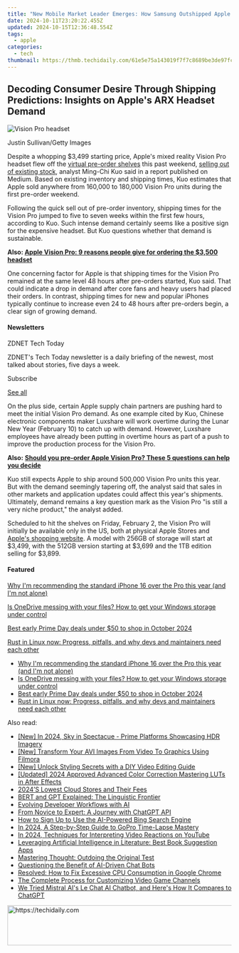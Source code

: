 ```yaml
---
title: "New Mobile Market Leader Emerges: How Samsung Outshipped Apple and Rose Through the Ranks - Insights"
date: 2024-10-11T23:20:22.455Z
updated: 2024-10-15T12:36:48.554Z
tags:
  - apple
categories:
  - tech
thumbnail: https://thmb.techidaily.com/61e5e75a143019f7f7c8689be3de97fce55d395ac791171ba491fd10d2883ba4.jpeg
---
```


## Decoding Consumer Desire Through Shipping Predictions: Insights on Apple's ARX Headset Demand

![Vision Pro headset](https://www.zdnet.com/a/img/resize/15b450750a93934e7e83db82f5a59d1a3742df78/2024/01/22/1ab54aef-506a-4af5-a89f-64d3b1362e51/gettyimages-1496190483.jpg?auto=webp&width=1280)

Justin Sullivan/Getty Images

Despite a whopping $3,499 starting price, Apple's mixed reality Vision Pro headset flew off the [virtual pre-order shelves](https://www.zdnet.com/article/you-can-pre-order-apple-vision-pro-now-in-512gb-and-1tb-storage-options/) this past weekend, [selling out of existing stock](https://medium.com/@mingchikuo/vision-pro%E9%A6%96%E9%80%B1%E6%9C%AB%E9%A0%90%E8%B3%BC%E6%AA%A2%E8%A6%96-%E7%AC%A6%E5%90%88%E9%A0%90%E6%9C%9F%E4%BD%86%E9%9A%B1%E6%86%82%E6%B5%AE%E7%8F%BE-vision-pros-first-weekend-pre-order-review-expectations-in-line-0450c1effe66), analyst Ming-Chi Kuo said in a report published on Medium. Based on existing inventory and shipping times, Kuo estimates that Apple sold anywhere from 160,000 to 180,000 Vision Pro units during the first pre-order weekend.

Following the quick sell out of pre-order inventory, shipping times for the Vision Pro jumped to five to seven weeks within the first few hours, according to Kuo. Such intense demand certainly seems like a positive sign for the expensive headset. But Kuo questions whether that demand is sustainable.

**Also: [Apple Vision Pro: 9 reasons people give for ordering the $3,500 headset](https://www.zdnet.com/article/apple-vision-pro-9-reasons-people-give-for-ordering-the-3500-headset/)**

One concerning factor for Apple is that shipping times for the Vision Pro remained at the same level 48 hours after pre-orders started, Kuo said. That could indicate a drop in demand after core fans and heavy users had placed their orders. In contrast, shipping times for new and popular iPhones typically continue to increase even 24 to 48 hours after pre-orders begin, a clear sign of growing demand.

#### Newsletters

ZDNET Tech Today

ZDNET's Tech Today newsletter is a daily briefing of the newest, most talked about stories, five days a week.

 Subscribe

[See all](https://www.zdnet.com/newsletters/)

On the plus side, certain Apple supply chain partners are pushing hard to meet the initial Vision Pro demand. As one example cited by Kuo, Chinese electronic components maker Luxshare will work overtime during the Lunar New Year (February 10) to catch up with demand. However, Luxshare employees have already been putting in overtime hours as part of a push to improve the production process for the Vision Pro.

**Also:** [**Should you pre-order Apple Vision Pro? These 5 questions can help you decide**](https://www.zdnet.com/article/apple-vision-pro-should-you-pre-order/)

Kuo still expects Apple to ship around 500,000 Vision Pro units this year. But with the demand seemingly tapering off, the analyst said that sales in other markets and application updates could affect this year's shipments. Ultimately, demand remains a key question mark as the Vision Pro "is still a very niche product," the analyst added.

Scheduled to hit the shelves on Friday, February 2, the Vision Pro will initially be available only in the US, both at physical Apple Stores and [Apple's shopping website](https://apple.sjv.io/c/159047/435031/7613?&sharedid=zdnet&partnerpropertyid=1980086&u=https%3A%2F%2Fwww.apple.com%2Fshop%2Fbuy-vision%2Fapple-vision-pro&subId1=zd-%5F%5FCOM%5FCLICK%5FID%5F%5F-dtp). A model with 256GB of storage will start at $3,499, with the 512GB version starting at $3,699 and the 1TB edition selling for $3,899.

#### Featured

[Why I'm recommending the standard iPhone 16 over the Pro this year (and I'm not alone)](https://www.zdnet.com/article/why-im-recommending-the-standard-iphone-16-over-the-pro-this-year-and-im-not-alone/ "Why I'm recommending the standard iPhone 16 over the Pro this year (and I'm not alone)")

[Is OneDrive messing with your files? How to get your Windows storage under control](https://www.zdnet.com/article/is-onedrive-messing-with-your-files-how-to-get-your-windows-storage-under-control/ "Is OneDrive messing with your files? How to get your Windows storage under control")

[Best early Prime Day deals under $50 to shop in October 2024](https://www.zdnet.com/article/best-early-prime-day-deals-under-50/ "Best early Prime Day deals under $50 to shop in October 2024")

[Rust in Linux now: Progress, pitfalls, and why devs and maintainers need each other](https://www.zdnet.com/article/rust-in-linux-now-progress-pitfalls-and-why-devs-and-maintainers-need-each-other/ "Rust in Linux now: Progress, pitfalls, and why devs and maintainers need each other")

* [Why I'm recommending the standard iPhone 16 over the Pro this year (and I'm not alone)](https://www.zdnet.com/article/why-im-recommending-the-standard-iphone-16-over-the-pro-this-year-and-im-not-alone/ "Why I'm recommending the standard iPhone 16 over the Pro this year (and I'm not alone)")
* [Is OneDrive messing with your files? How to get your Windows storage under control](https://www.zdnet.com/article/is-onedrive-messing-with-your-files-how-to-get-your-windows-storage-under-control/ "Is OneDrive messing with your files? How to get your Windows storage under control")
* [Best early Prime Day deals under $50 to shop in October 2024](https://www.zdnet.com/article/best-early-prime-day-deals-under-50/ "Best early Prime Day deals under $50 to shop in October 2024")
* [Rust in Linux now: Progress, pitfalls, and why devs and maintainers need each other](https://www.zdnet.com/article/rust-in-linux-now-progress-pitfalls-and-why-devs-and-maintainers-need-each-other/ "Rust in Linux now: Progress, pitfalls, and why devs and maintainers need each other")

<ins class="adsbygoogle"
     style="display:block"
     data-ad-format="autorelaxed"
     data-ad-client="ca-pub-7571918770474297"
     data-ad-slot="1223367746"></ins>

<ins class="adsbygoogle"
     style="display:block"
     data-ad-client="ca-pub-7571918770474297"
     data-ad-slot="8358498916"
     data-ad-format="auto"
     data-full-width-responsive="true"></ins>

<span class="atpl-alsoreadstyle">Also read:</span>
<div><ul>
<li><a href="https://fox-access.techidaily.com/new-in-2024-sky-in-spectacue-prime-platforms-showcasing-hdr-imagery/"><u>[New] In 2024, Sky in Spectacue - Prime Platforms Showcasing HDR Imagery</u></a></li>
<li><a href="https://some-skills.techidaily.com/new-transform-your-avi-images-from-video-to-graphics-using-filmora/"><u>[New] Transform Your AVI Images From Video To Graphics Using Filmora</u></a></li>
<li><a href="https://fox-direct.techidaily.com/new-unlock-styling-secrets-with-a-diy-video-editing-guide/"><u>[New] Unlock Styling Secrets with a DIY Video Editing Guide</u></a></li>
<li><a href="https://fox-glue.techidaily.com/updated-2024-approved-advanced-color-correction-mastering-luts-in-after-effects/"><u>[Updated] 2024 Approved Advanced Color Correction Mastering LUTs in After Effects</u></a></li>
<li><a href="https://extra-hints.techidaily.com/2024s-lowest-cloud-stores-and-their-fees/"><u>2024’S Lowest Cloud Stores and Their Fees</u></a></li>
<li><a href="https://tech-savvy.techidaily.com/bert-and-gpt-explained-the-linguistic-frontier/"><u>BERT and GPT Explained: The Linguistic Frontier</u></a></li>
<li><a href="https://tech-savvy.techidaily.com/evolving-developer-workflows-with-ai/"><u>Evolving Developer Workflows with AI</u></a></li>
<li><a href="https://tech-savvy.techidaily.com/from-novice-to-expert-a-journey-with-chatgpt-api/"><u>From Novice to Expert: A Journey with ChatGPT API</u></a></li>
<li><a href="https://tech-savvy.techidaily.com/how-to-sign-up-to-use-the-ai-powered-bing-search-engine/"><u>How to Sign Up to Use the AI-Powered Bing Search Engine</u></a></li>
<li><a href="https://extra-tips.techidaily.com/in-2024-a-step-by-step-guide-to-gopro-time-lapse-mastery/"><u>In 2024, A Step-by-Step Guide to GoPro Time-Lapse Mastery</u></a></li>
<li><a href="https://article-helps.techidaily.com/in-2024-techniques-for-interpreting-video-reactions-on-youtube/"><u>In 2024, Techniques for Interpreting Video Reactions on YouTube</u></a></li>
<li><a href="https://tech-savvy.techidaily.com/leveraging-artificial-intelligence-in-literature-best-book-suggestion-apps/"><u>Leveraging Artificial Intelligence in Literature: Best Book Suggestion Apps</u></a></li>
<li><a href="https://tech-savvy.techidaily.com/mastering-thought-outdoing-the-original-test/"><u>Mastering Thought: Outdoing the Original Test</u></a></li>
<li><a href="https://tech-savvy.techidaily.com/questioning-the-benefit-of-ai-driven-chat-bots/"><u>Questioning the Benefit of AI-Driven Chat Bots</u></a></li>
<li><a href="https://win-able.techidaily.com/resolved-how-to-fix-excessive-cpu-consumption-in-google-chrome/"><u>Resolved: How to Fix Excessive CPU Consumption in Google Chrome</u></a></li>
<li><a href="https://youtube-docs.techidaily.com/omplete-process-for-customizing-video-game-channels/"><u>The Complete Process for Customizing Video Game Channels</u></a></li>
<li><a href="https://tech-savvy.techidaily.com/we-tried-mistral-ais-le-chat-ai-chatbot-and-heres-how-it-compares-to-chatgpt/"><u>We Tried Mistral AI's Le Chat AI Chatbot, and Here's How It Compares to ChatGPT</u></a></li>
</ul></div>

<!-- affiliate ads begin -->
<a href="https://appsumo.8odi.net/c/5597632/2082527/7443" target="_top" id="2082527">
  <img src="//a.impactradius-go.com/display-ad/7443-2082527" border="0" alt="https://techidaily.com" width="728" height="90"/>
</a>
<img height="0" width="0" src="https://appsumo.8odi.net/i/5597632/2082527/7443" style="position:absolute;visibility:hidden;" border="0" />
<!-- affiliate ads end -->

